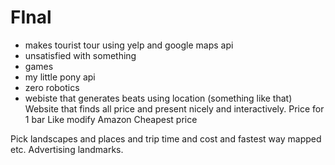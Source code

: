 FInal
=====
* makes tourist tour using yelp and google maps api
* unsatisfied with something
* games
* my little pony api
* zero robotics
* webiste that generates beats using location (something like that)
Website that finds all price and present nicely and interactively. Price for 1 bar
Like modify Amazon
Cheapest price

Pick landscapes and places and trip time and cost and fastest way mapped etc.
Advertising landmarks.
